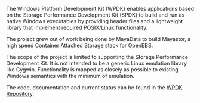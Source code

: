 The Windows Platform Development Kit (WPDK) enables applications based on the Storage Performance Development Kit (SPDK) to build and run as native Windows executables by providing header files and a lightweight library that implement required POSIX/Linux functionality.

The project grew out of work being done by MayaData to build Mayastor, a high speed Container Attached Storage stack for OpenEBS.

The scope of the project is limited to supporting the Storage Performance Development Kit. It is not intended to be a generic Linux emulation library like Cygwin. Functionality is mapped as closely as possible to existing Windows semantics with the minimum of emulation.

The code, documentation and current status can be found in the [WPDK Repository](https://github.com/wpdk/wpdk).
